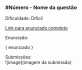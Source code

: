 ### #Número - Nome da questão
Dificuldade: Difícil

[Link para enunciado completo](link)

Enunciado:

{ enunciado }

Submissões: <br>
![image](imagem da submissão)